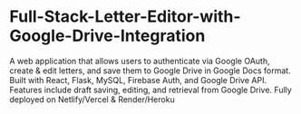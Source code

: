 # Full-Stack-Letter-Editor-with-Google-Drive-Integration
A web application that allows users to authenticate via Google OAuth, create &amp; edit letters, and save them to Google Drive in Google Docs format. Built with React, Flask, MySQL, Firebase Auth, and Google Drive API. Features include draft saving, editing, and retrieval from Google Drive. Fully deployed on Netlify/Vercel &amp; Render/Heroku
